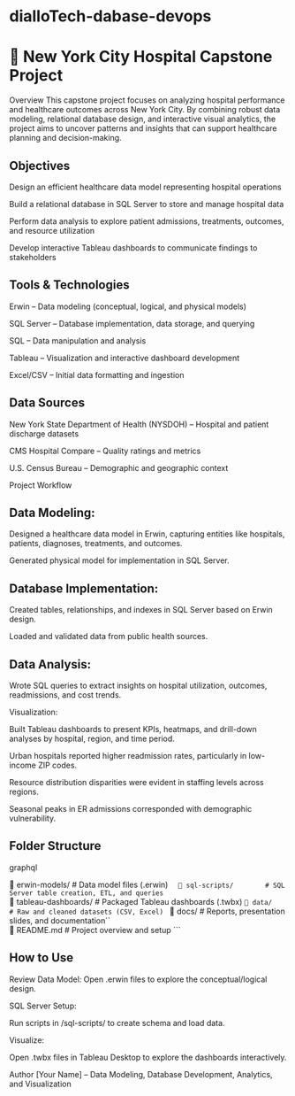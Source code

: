 # dialloTech-dabase-devops

 # 🏥 New York City Hospital Capstone Project
Overview
This capstone project focuses on analyzing hospital performance and healthcare outcomes across New York City. By combining robust data modeling, relational database design, and interactive visual analytics, the project aims to uncover patterns and insights that can support healthcare planning and decision-making.

## Objectives
Design an efficient healthcare data model representing hospital operations

Build a relational database in SQL Server to store and manage hospital data

Perform data analysis to explore patient admissions, treatments, outcomes, and resource utilization

Develop interactive Tableau dashboards to communicate findings to stakeholders

## Tools & Technologies
Erwin – Data modeling (conceptual, logical, and physical models)

SQL Server – Database implementation, data storage, and querying

SQL – Data manipulation and analysis

Tableau – Visualization and interactive dashboard development

Excel/CSV – Initial data formatting and ingestion

## Data Sources
New York State Department of Health (NYSDOH) – Hospital and patient discharge datasets

CMS Hospital Compare – Quality ratings and metrics

U.S. Census Bureau – Demographic and geographic context

Project Workflow
## Data Modeling:

Designed a healthcare data model in Erwin, capturing entities like hospitals, patients, diagnoses, treatments, and outcomes.

Generated physical model for implementation in SQL Server.

## Database Implementation:

Created tables, relationships, and indexes in SQL Server based on Erwin design.

Loaded and validated data from public health sources.

## Data Analysis:

Wrote SQL queries to extract insights on hospital utilization, outcomes, readmissions, and cost trends.

Visualization:

Built Tableau dashboards to present KPIs, heatmaps, and drill-down analyses by hospital, region, and time period.

Urban hospitals reported higher readmission rates, particularly in low-income ZIP codes.

Resource distribution disparities were evident in staffing levels across regions.

Seasonal peaks in ER admissions corresponded with demographic vulnerability.

## Folder Structure
graphql

📁 erwin-models/       # Data model files (.erwin) ``` 
📁 sql-scripts/        # SQL Server table creation, ETL, and queries```  
📁 tableau-dashboards/ # Packaged Tableau dashboards (.twbx)  ```
📁 data/               # Raw and cleaned datasets (CSV, Excel)  ```
📁 docs/               # Reports, presentation slides, and documentation``  
📄 README.md           # Project overview and setup  ```
## How to Use
Review Data Model: Open .erwin files to explore the conceptual/logical design.

SQL Server Setup:

Run scripts in /sql-scripts/ to create schema and load data.

Visualize:

Open .twbx files in Tableau Desktop to explore the dashboards interactively.

Author
[Your Name] – Data Modeling, Database Development, Analytics, and Visualization
